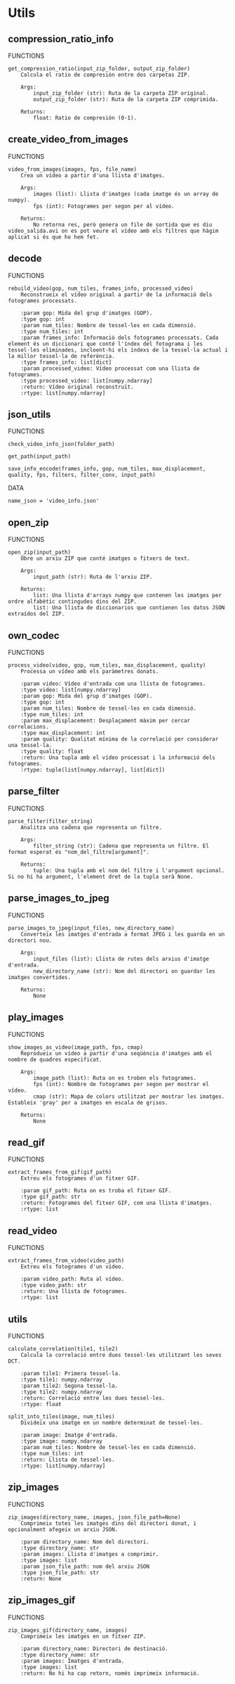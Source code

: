 # **Utils**

## compression_ratio_info
FUNCTIONS

    get_compression_ratio(input_zip_folder, output_zip_folder)
        Calcula el ratio de compresión entre dos carpetas ZIP.
        
        Args:
            input_zip_folder (str): Ruta de la carpeta ZIP original.
            output_zip_folder (str): Ruta de la carpeta ZIP comprimida.
        
        Returns:
            float: Ratio de compresión (0-1).


## create_video_from_images

FUNCTIONS

    video_from_images(images, fps, file_name)
        Crea un vídeo a partir d'una llista d'imatges.
        
        Args:
            images (list): Llista d'imatges (cada imatge és un array de numpy).
            fps (int): Fotogrames per segon per al vídeo.
        
        Returns:
            No retorna res, però genera un file de sortida que es diu video_salida.avi on es pot veure el vídeo amb els filtres que hàgim aplicat si és que ho hem fet.


## decode 

FUNCTIONS

    rebuild_video(gop, num_tiles, frames_info, processed_video)
        Reconstrueix el vídeo original a partir de la informació dels fotogrames processats.
        
        :param gop: Mida del grup d'imatges (GOP).
        :type gop: int
        :param num_tiles: Nombre de tessel·les en cada dimensió.
        :type num_tiles: int
        :param frames_info: Informació dels fotogrames processats. Cada element és un diccionari que conté l'índex del fotograma i les tessel·les eliminades, incloent-hi els índexs de la tessel·la actual i la millor tessel·la de referència.
        :type frames_info: list[dict]
        :param processed_video: Vídeo processat com una llista de fotogrames.
        :type processed_video: list[numpy.ndarray]
        :return: Vídeo original reconstruït.
        :rtype: list[numpy.ndarray]


## json_utils

FUNCTIONS

    check_video_info_json(folder_path)
    
    get_path(input_path)
    
    save_info_encode(frames_info, gop, num_tiles, max_displacement, quality, fps, filters, filter_conv, input_path)

DATA

    name_json = 'video_info.json'


## open_zip

FUNCTIONS

    open_zip(input_path)
        Obre un arxiu ZIP que conté imatges o fitxers de text.
        
        Args:
            input_path (str): Ruta de l'arxiu ZIP.
        
        Returns:
            list: Una llista d'arrays numpy que contenen les imatges per ordre alfabètic contingudes dins del ZIP.
            list: Una llista de diccionarios que contienen los datos JSON extraídos del ZIP.

## own_codec

FUNCTIONS

    process_video(video, gop, num_tiles, max_displacement, quality)
        Processa un vídeo amb els paràmetres donats.
        
        :param video: Vídeo d'entrada com una llista de fotogrames.
        :type video: list[numpy.ndarray]
        :param gop: Mida del grup d'imatges (GOP).
        :type gop: int
        :param num_tiles: Nombre de tessel·les en cada dimensió.
        :type num_tiles: int
        :param max_displacement: Desplaçament màxim per cercar correlacions.
        :type max_displacement: int
        :param quality: Qualitat mínima de la correlació per considerar una tessel·la.
        :type quality: float
        :return: Una tupla amb el vídeo processat i la informació dels fotogrames.
        :rtype: tuple(list[numpy.ndarray], list[dict])


## parse_filter


FUNCTIONS

    parse_filter(filter_string)
        Analitza una cadena que representa un filtre.
        
        Args:
            filter_string (str): Cadena que representa un filtre. El format esperat és "nom_del_filtre[argument]".
        
        Returns:
            tuple: Una tupla amb el nom del filtre i l'argument opcional. Si no hi ha argument, l'element dret de la tupla serà None.

## parse_images_to_jpeg

FUNCTIONS

    parse_images_to_jpeg(input_files, new_directory_name)
        Converteix les imatges d'entrada a format JPEG i les guarda en un directori nou.
        
        Args:
            input_files (list): Llista de rutes dels arxius d'imatge d'entrada.
            new_directory_name (str): Nom del directori on guardar les imatges convertides.
        
        Returns:
            None

## play_images

FUNCTIONS

    show_images_as_video(image_path, fps, cmap)
        Reprodueix un vídeo a partir d'una seqüència d'imatges amb el nombre de quadres especificat.
        
        Args:
            image_path (list): Ruta on es troben els fotogrames.
            fps (int): Nombre de fotogrames per segon per mostrar el vídeo.
            cmap (str): Mapa de colors utilitzat per mostrar les imatges. Estableix 'gray' per a imatges en escala de grisos.
        
        Returns:
            None




## read_gif

FUNCTIONS

    extract_frames_from_gif(gif_path)
        Extreu els fotogrames d'un fitxer GIF.
        
        :param gif_path: Ruta on es troba el fitxer GIF.
        :type gif_path: str
        :return: Fotogrames del fitxer GIF, com una llista d'imatges.
        :rtype: list



## read_video

FUNCTIONS

    extract_frames_from_video(video_path)
        Extreu els fotogrames d'un vídeo.
        
        :param video_path: Ruta al vídeo.
        :type video_path: str
        :return: Una llista de fotogrames.
        :rtype: list



## utils

FUNCTIONS

    calculate_correlation(tile1, tile2)
        Calcula la correlació entre dues tessel·les utilitzant les seves DCT.
        
        :param tile1: Primera tessel·la.
        :type tile1: numpy.ndarray
        :param tile2: Segona tessel·la.
        :type tile2: numpy.ndarray
        :return: Correlació entre les dues tessel·les.
        :rtype: float
    
    split_into_tiles(image, num_tiles)
        Divideix una imatge en un nombre determinat de tessel·les.
        
        :param image: Imatge d'entrada.
        :type image: numpy.ndarray
        :param num_tiles: Nombre de tessel·les en cada dimensió.
        :type num_tiles: int
        :return: Llista de tessel·les.
        :rtype: list[numpy.ndarray]

## zip_images

FUNCTIONS

    zip_images(directory_name, images, json_file_path=None)
        Comprimeix totes les imatges dins del directori donat, i opcionalment afegeix un arxiu JSON.
        
        :param directory_name: Nom del directori.
        :type directory_name: str
        :param images: Llista d'imatges a comprimir.
        :type images: list
        :param json_file_path: nom del arxiu JSON
        :type json_file_path: str
        :return: None


## zip_images_gif

FUNCTIONS

    zip_images_gif(directory_name, images)
        Comprimeix les imatges en un fitxer ZIP.
        
        :param directory_name: Directori de destinació.
        :type directory_name: str
        :param images: Imatges d'entrada.
        :type images: list
        :return: No hi ha cap retorn, només imprimeix informació.
